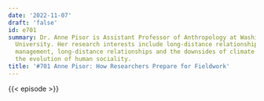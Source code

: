 ```yaml
---
date: '2022-11-07'
draft: 'false'
id: e701
summary: Dr. Anne Pisor is Assistant Professor of Anthropology at Washington State
  University. Her research interests include long-distance relationships and resource
  management, long-distance relationships and the downsides of climate change, and
  the evolution of human sociality.
title: '#701 Anne Pisor: How Researchers Prepare for Fieldwork'
---
```

{{< episode >}}
